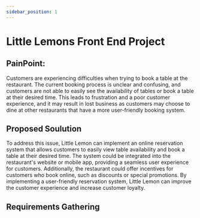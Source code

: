 ```yaml
---
sidebar_position: 1
---
```


# Little Lemons Front End Project




## PainPoint:
Customers are experiencing difficulties when trying to book a table at the restaurant. The current booking process is unclear and confusing, and customers are not able to easily see the availability of tables or book a table at their desired time. This leads to frustration and a poor customer experience, and it may result in lost business as customers may choose to dine at other restaurants that have a more user-friendly booking system.

## Proposed Soulution 
To address this issue, Little Lemon can implement an online reservation system that allows customers to easily view table availability and book a table at their desired time. The system could be integrated into the restaurant's website or mobile app, providing a seamless user experience for customers. Additionally, the restaurant could offer incentives for customers who book online, such as discounts or special promotions. By implementing a user-friendly reservation system, Little Lemon can improve the customer experience and increase customer loyalty.




## Requirements Gathering







